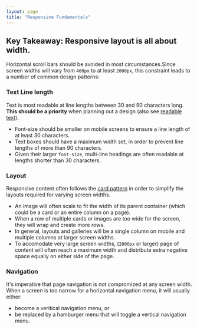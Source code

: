 ```yaml
---
layout: page
title: "Responsive Fundamentals"
---
```


## Key Takeaway: Responsive layout is all about width.
Horizontal scroll bars should be avoided in most circumstances.Since screen widths will vary from `400px` to at least `2000px`, this constraint leads to a number of common design patterns:

### Text Line length
Text is most readable at line lengths between 30 and 90 characters long. **This should be a priority** when planning out a design (also see [readable text]({{site.baseurl}}/cheatsheets/web-typography)).
- Font-size should be smaller on mobile screens to ensure a line length of at least 30 characters.
- Text boxes should have a maximum width set, in order to prevent line lengths of more than 90 characters.
- Given their larger `font-size`, multi-line headings are often readable at lengths shorter than 30 characters.

### Layout
Responsive content often follows the [card pattern](https://www.google.com/search?q=ux+card+pattern) in order to simplify the layouts required for varying screen widths.
- An image will often scale to fit the width of its parent container (which could be a card or an entire column on a page).
- When a row of multiple cards or images are too wide for the screen, they will wrap and create more rows.
- In general, layouts and galleries will be a single column on mobile and multiple columns at larger screen widths.
- To accomodate very large screen widths, (`2000px` or larger) page of content will often reach a maximum width and distribute extra negative space equally on either side of the page.

### Navigation
It's imperative that page navigation is not compromized at any screen width. When a screen is too narrow for a horizontal navigation menu, it will usually either:
- become a veritical navigation menu, or
- be replaced by a hamburger menu that will toggle a vertical navigation menu.
